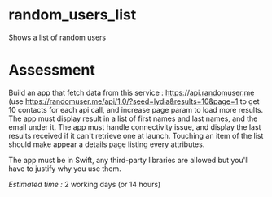 # random_users_list
Shows a list of random users

# Assessment
Build an app that fetch data from this service : https://api.randomuser.me (use https://randomuser.me/api/1.0/?seed=lydia&results=10&page=1 to get 10 contacts for each api call, and increase page param to load more results.
The app must display result in a list of first names and last names, and the email under it.
The app must handle connectivity issue, and display the last results received if it can't retrieve one at launch.
Touching an item of the list should make appear a details page listing every attributes.

The app must be in Swift, any third-party libraries are allowed but you'll have to justify why you use them.

*Estimated time :* 2 working days (or 14 hours)
